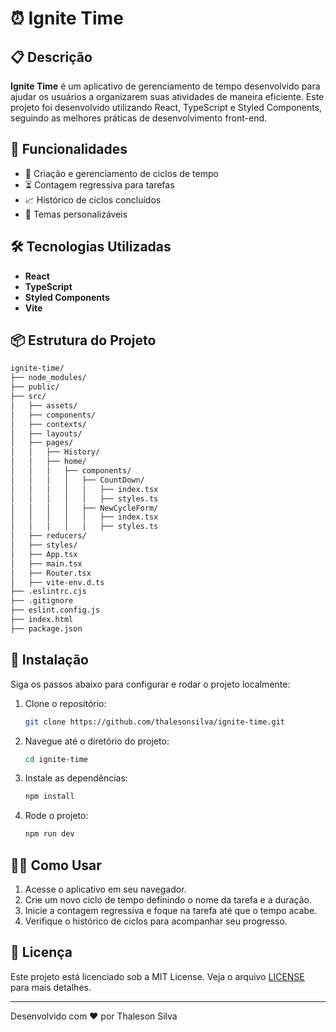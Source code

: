 

# ⏰ Ignite Time

## 📋 Descrição

**Ignite Time** é um aplicativo de gerenciamento de tempo desenvolvido para ajudar os usuários a organizarem suas atividades de maneira eficiente. Este projeto foi desenvolvido utilizando React, TypeScript e Styled Components, seguindo as melhores práticas de desenvolvimento front-end.

## 🚀 Funcionalidades

- 📅 Criação e gerenciamento de ciclos de tempo
- ⏳ Contagem regressiva para tarefas
- 📈 Histórico de ciclos concluídos
- 🌙 Temas personalizáveis

## 🛠️ Tecnologias Utilizadas

- **React**
- **TypeScript**
- **Styled Components**
- **Vite**

## 📦 Estrutura do Projeto

```bash
ignite-time/
├── node_modules/
├── public/
├── src/
│   ├── assets/
│   ├── components/
│   ├── contexts/
│   ├── layouts/
│   ├── pages/
│   │   ├── History/
│   │   ├── home/
│   │   │   ├── components/
│   │   │   │   ├── CountDown/
│   │   │   │   │   ├── index.tsx
│   │   │   │   │   ├── styles.ts
│   │   │   │   ├── NewCycleForm/
│   │   │   │   │   ├── index.tsx
│   │   │   │   │   ├── styles.ts
│   ├── reducers/
│   ├── styles/
│   ├── App.tsx
│   ├── main.tsx
│   ├── Router.tsx
│   ├── vite-env.d.ts
├── .eslintrc.cjs
├── .gitignore
├── eslint.config.js
├── index.html
├── package.json
```

## 🚀 Instalação

Siga os passos abaixo para configurar e rodar o projeto localmente:

1. Clone o repositório:

   ```bash
   git clone https://github.com/thalesonsilva/ignite-time.git
   ```

2. Navegue até o diretório do projeto:

   ```bash
   cd ignite-time
   ```

3. Instale as dependências:

   ```bash
   npm install
   ```

4. Rode o projeto:

   ```bash
   npm run dev
   ```

## 🧑‍💻 Como Usar

1. Acesse o aplicativo em seu navegador.
2. Crie um novo ciclo de tempo definindo o nome da tarefa e a duração.
3. Inicie a contagem regressiva e foque na tarefa até que o tempo acabe.
4. Verifique o histórico de ciclos para acompanhar seu progresso.

## 📝 Licença

Este projeto está licenciado sob a MIT License. Veja o arquivo [LICENSE](LICENSE) para mais detalhes.

---

Desenvolvido com ❤️ por Thaleson Silva

